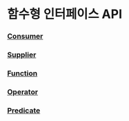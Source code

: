 # 함수형 인터페이스 API

### [Consumer](https://github.com/genesis12345678/TIL/blob/main/Java/java8/functional/consumer/Consumer.md)
### [Supplier](https://github.com/genesis12345678/TIL/blob/main/Java/java8/functional/supplier/Supplier.md)
### [Function](https://github.com/genesis12345678/TIL/blob/main/Java/java8/functional/function/Function.md)
### [Operator](https://github.com/genesis12345678/TIL/blob/main/Java/java8/functional/operator/Operator.md)
### [Predicate](https://github.com/genesis12345678/TIL/blob/main/Java/java8/functional/predicate/Predicate.md)
